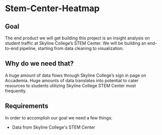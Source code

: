 # Stem-Center-Heatmap
<h2>Goal</h2>
<p>The end product we will get building this project is an insight analysis on student traffic at Skyline College’s STEM Center. We will be building an end-to-end pipeline, starting from data cleaning to visualization.</p>

<h2>Why do we need that?</h2>
<p>A huge amount of data flows through Skyline College’s sign in page on Accademia. Huge amounts of data translates into potential to cater resources to students utilizing Skyline College STEM Center most frequently. </p>

<h2>Requirements</h2>
<p>In order to accomplish our goal we need a few things:</p>
<ul>
  <li>Data from Skyline College's STEM Center</li>

</ul>
